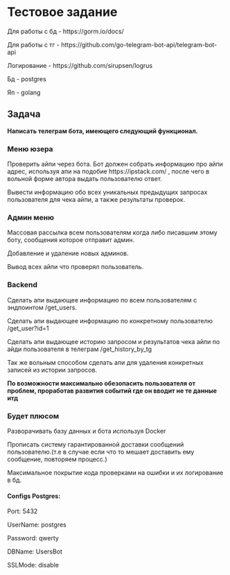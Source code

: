 <h1>Тестовое задание</h1>
<p></p>Для работы с бд - https://gorm.io/docs/
<p></p>Для работы с тг - https://github.com/go-telegram-bot-api/telegram-bot-api
<p>Логирование - https://github.com/sirupsen/logrus</p>
<p>Бд - postgres</p>  
<p>Яп - golang</p>
<h2>Задача</h2>
<p><strong>Написать телеграм бота, имеющего следующий функционал.</strong></p>
 <h3>Меню юзера</h3>
  <p>Проверить айпи через бота. Бот должен собрать информацию про айпи адрес, используя
  апи на подобие https://ipstack.com/ , после чего в вольной форме автора выдать
  пользователю ответ.</p>
  <p>Вывести информацию обо всех уникальных предыдущих запросах пользователя для чека
  айпи, а также результаты проверок.</p>
 <h3>Админ меню</h3>
 <p> Массовая рассылка всем пользователям когда либо писавшим этому боту, сообщения
  которое отправит админ.</p>
  <p>Добавление и удаление новых админов.</p>
  <p>Вывод всех айпи что проверял пользователь.</p>
<h3>Backend</h3>
  <p>Сделать апи выдающее информацию по всем пользователям с эндпоинтом /get_users.</p>
  <p>Сделать апи выдающее информацию по конкретному пользователю /get_user?id=1</p>
  <p>Сделать апи выдающее историю запросом и результатов чека айпи по айди пользователя
  в телеграм /get_history_by_tg</p>
  <p>Так же вольным способом сделать апи для удаления конкретных записей из истории
  запросов.</p>
  <p><strong>По возможности максимально обезопасить пользователя от проблем, проработав
  развития событий где он вводит не те данные итд</strong></p>
  <h3>Будет плюсом</h3>
<p>Разворачивать базу данных и бота используя Docker</p>
<p>Прописать систему гарантированной доставки сообщений пользователю.(т.е в
  случае если что то мешает доставить ему сообщение, повторяем процесс.)</p>
<p>Максимальное покрытие кода проверками на ошибки и их логирование в бд.</p>



<h4>Configs Postgres:</h4>
<p>Port: 5432</p>
<p>UserName: postgres</p>
<p>Password: qwerty</p>
<p>DBName: UsersBot</p>
<p>SSLMode: disable</p>
